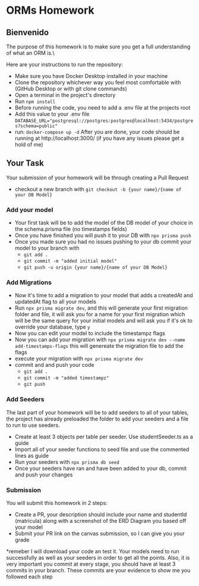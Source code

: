 # ORMs Homework

## Bienvenido
The purpose of this homework is to make sure you get a full understanding of what an ORM is.\

Here are your instructions to run the repository:
- Make sure you have Docker Desktop installed in your machine
- Clone the repository whichever way you feel most comfortable with (GitHub Desktop or with git clone commands)
- Open a terminal in the project's directory
- Run `npm install`
- Before running the code, you need to add a .env file at the projects root
- Add this value to your .env file `DATABASE_URL="postgresql://postgres:postgres@localhost:5434/postgres?schema=public"`
- run: `docker-compose up -d`
After you are done, your code should be running at http://localhost:3000/ (if you have any issues please get a hold of me)

## Your Task
Your submission of your homework will be through creating a Pull Request
- checkout a new branch with `git checkout -b {your name}/{name of your DB Model}`
### Add your model
- Your first task will be to add the model of the DB model of your choice in the schema.prisma file (no timestamps fields)
- Once you have finished you will push it to your DB with `npx prisma push`
- Once you made sure you had no issues pushing to your db commit your model to your branch with
    - `git add .`
    - `git commit -m "added initial model"`
    - `git push -u origin {your name}/{name of your DB Model}`
### Add Migrations
- Now it's time to add a migration to your model that adds a createdAt and updatedAt flag to all your models
- Run `npx prisma migrate dev`, and this will generate your first migration folder and file, it will ask you for a name for your first migration which will be the same query for your initial models and will ask you if it's ok to override your database, type `y`
- Now you can edit your model to include the timestampz flags
- Now you can add your migration with `npx prisma migrate dev --name add-timestamps-flags` this will genereate the migration file to add the flags
- execute your migration with  `npx prisma migrate dev`
- commit and and push your code
    - `git add .`
    - `git commit -m "added timestampz"`
    - `git push`

### Add Seeders
The last part of your homework will be to add seeders to all of your tables, the project has already preloaded the folder to add your seeders and a file to run to use seeders.
- Create at least 3 objects per table per seeder. Use studentSeeder.ts as a guide
- Import all of your seeder functions to seed file and use the commented lines as guide
- Run your seeders with `npx prisma db seed`
- Once your seeders have ran and have been added to your db, commit and push your changes

### Submission
You will submit this homework in 2 steps:
- Create a PR, your description should include your name and studentId (matricula) along with a screenshot of the ERD Diagram you based off your model
- Submit your PR link on the canvas submission, so I can give you your grade

*remeber I will download your code an test it. Your models need to run successfully as well as your seeders in order to get all the points. Also, it is very important you commit at every stage, you should have at least 3 commits in your branch. These commits are your evidence to show me you followed each step
